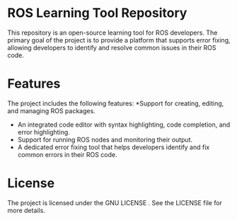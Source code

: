 #   ROS Learning Tool Repository
 This repository is an open-source learning tool for ROS developers. 
 The primary goal of the project is to provide a platform that supports error fixing,
 allowing developers to identify and resolve common issues in their ROS code.
#  Features
The project includes the following features:
 *Support for creating, editing, and managing ROS packages.
 * An integrated code editor with syntax highlighting, code completion, and error highlighting.
 * Support for running ROS nodes and monitoring their output.
 * A dedicated error fixing tool that helps developers identify and fix common errors in their ROS code.
#  License
The project is licensed under the GNU LICENSE . See the LICENSE file for more details.
 
